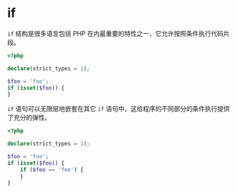 # if

`if` 结构是很多语言包括 PHP 在内最重要的特性之一，它允许按照条件执行代码片段。

```php
<?php

declare(strict_types = 1);

$foo = 'foo';
if (isset($foo)) {
}

```

`if` 语句可以无限层地嵌套在其它 `if` 语句中，这给程序的不同部分的条件执行提供了充分的弹性。

```php
<?php

declare(strict_types = 1);

$foo = 'foo';
if (isset($foo)) {
    if ($foo == 'foo') {
    }
}

```

